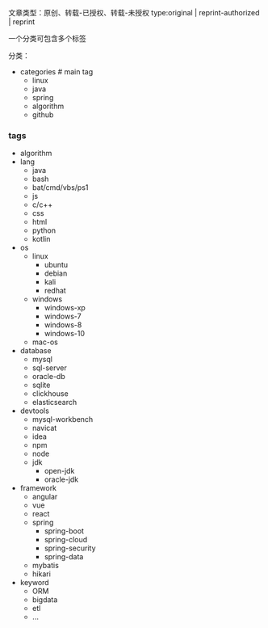 
文章类型：原创、转载-已授权、转载-未授权
type:original | reprint-authorized | reprint

一个分类可包含多个标签

分类：


- categories # main tag
    - linux
    - java
    - spring
    - algorithm
    - github

### tags
- algorithm
- lang
    - java
    - bash
    - bat/cmd/vbs/ps1
    - js
    - c/c++
    - css
    - html
    - python
    - kotlin
- os
    - linux
        - ubuntu
        - debian
        - kali
        - redhat
    - windows
        - windows-xp
        - windows-7
        - windows-8
        - windows-10
    - mac-os
- database
    - mysql
    - sql-server
    - oracle-db
    - sqlite
    - clickhouse
    - elasticsearch
- devtools
    - mysql-workbench
    - navicat
    - idea
    - npm
    - node
    - jdk
        - open-jdk
        - oracle-jdk
- framework
    - angular
    - vue
    - react
    - spring
        - spring-boot
        - spring-cloud
        - spring-security
        - spring-data
    - mybatis
    - hikari
- keyword
  - ORM
  - bigdata
  - etl
  - ...